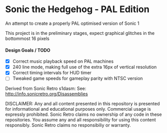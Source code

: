 Sonic the Hedgehog - PAL Edition
============

An attempt to create a properly PAL optimised version of Sonic 1

This project is in the preliminary stages, expect graphical glitches in the bottommost 16 pixels

#### Design Goals / TODO
- [x] Correct music playback speed on PAL machines
- [x] 240 line mode, making full use of the extra 16px of vertical resolution
- [x] Correct timing intervals for HUD timer 
- [ ] Tweaked game speeds for gameplay parity with NTSC version

Derived from Sonic Retro s1dasm:
See: http://info.sonicretro.org/Disassemblies

DISCLAIMER:
Any and all content presented in this repository is presented for informational and educational purposes only.
Commercial usage is expressly prohibited. Sonic Retro claims no ownership of any code in these repositories.
You assume any and all responsibility for using this content responsibly. Sonic Retro claims no responsibiliy or warranty.
